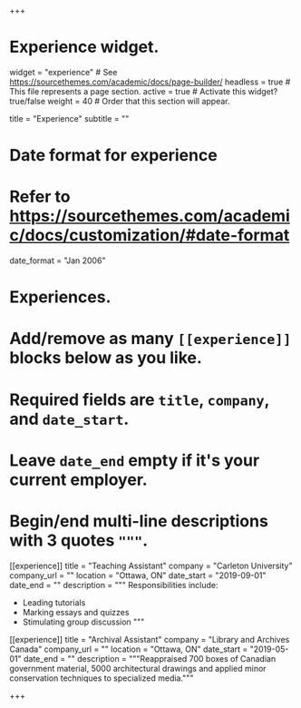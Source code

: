 +++
# Experience widget.
widget = "experience"  # See https://sourcethemes.com/academic/docs/page-builder/
headless = true  # This file represents a page section.
active = true  # Activate this widget? true/false
weight = 40  # Order that this section will appear.

title = "Experience"
subtitle = ""

# Date format for experience
#   Refer to https://sourcethemes.com/academic/docs/customization/#date-format
date_format = "Jan 2006"

# Experiences.
#   Add/remove as many `[[experience]]` blocks below as you like.
#   Required fields are `title`, `company`, and `date_start`.
#   Leave `date_end` empty if it's your current employer.
#   Begin/end multi-line descriptions with 3 quotes `"""`.
[[experience]]
  title = "Teaching Assistant"
  company = "Carleton University"
  company_url = ""
  location = "Ottawa, ON"
  date_start = "2019-09-01"
  date_end = ""
  description = """
  Responsibilities include:
  
  * Leading tutorials
  * Marking essays and quizzes
  * Stimulating group discussion
  """

[[experience]]
  title = "Archival Assistant"
  company = "Library and Archives Canada"
  company_url = ""
  location = "Ottawa, ON"
  date_start = "2019-05-01"
  date_end = ""
  description = """Reappraised 700 boxes of Canadian government material, 5000 architectural drawings and applied minor conservation techniques to specialized media."""

+++
